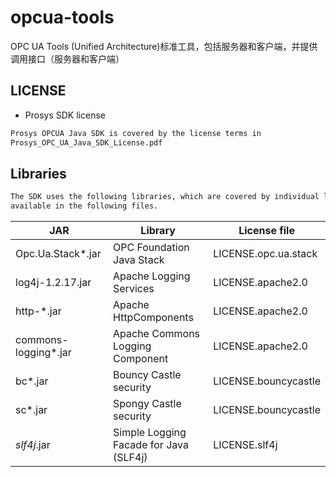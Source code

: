 # opcua-tools
OPC UA Tools (Unified Architecture)标准工具，包括服务器和客户端，并提供调用接口（服务器和客户端）

## LICENSE
 - Prosys SDK license

```html
Prosys OPCUA Java SDK is covered by the license terms in 
Prosys_OPC_UA_Java_SDK_License.pdf
```

## Libraries

```html
The SDK uses the following libraries, which are covered by individual licenses,
available in the following files.
```

|JAR|Library|License file|
|---|---|---|
|Opc.Ua.Stack*.jar|OPC Foundation Java Stack|LICENSE.opc.ua.stack|
|log4j-1.2.17.jar|Apache Logging Services|LICENSE.apache2.0|
|http-*.jar|Apache HttpComponents|LICENSE.apache2.0|
|commons-logging*.jar|Apache Commons Logging Component|LICENSE.apache2.0|
|bc*.jar|Bouncy Castle security|LICENSE.bouncycastle|
|sc*.jar|Spongy Castle security|LICENSE.bouncycastle|
|*slf4j*.jar|Simple Logging Facade for Java (SLF4j)|LICENSE.slf4j|